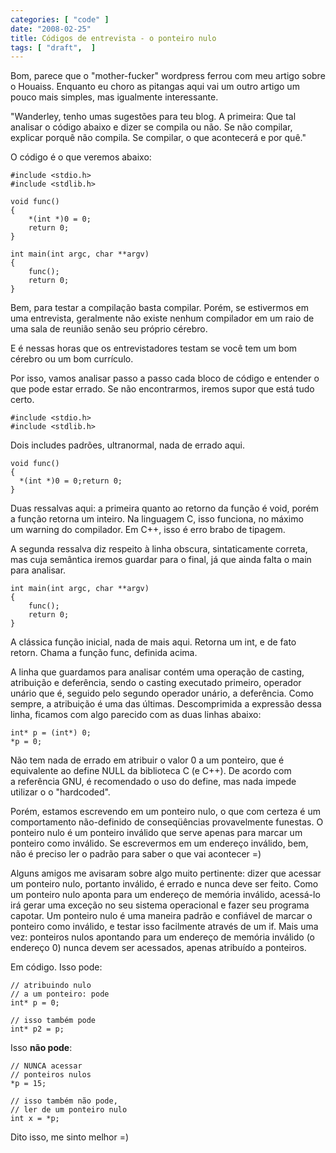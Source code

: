 ```yaml
---
categories: [ "code" ]
date: "2008-02-25"
title: Códigos de entrevista - o ponteiro nulo
tags: [ "draft",  ]
---
```

Bom, parece que o "mother-fucker" wordpress ferrou com meu artigo sobre o Houaiss. Enquanto eu choro as pitangas aqui vai um outro artigo um pouco mais simples, mas igualmente interessante.

"Wanderley, tenho umas sugestões para teu blog.
A primeira:
Que tal analisar o código abaixo e dizer se compila ou não. Se não compilar, explicar porquê não compila. Se compilar, o que acontecerá e por quê."

O código é o que veremos abaixo:

    #include <stdio.h>
    #include <stdlib.h>
    
    void func()
    {
    	*(int *)0 = 0;
    	return 0;
    }
    
    int main(int argc, char **argv)
    {
    	func();
    	return 0;
    } 
    

Bem, para testar a compilação basta compilar. Porém, se estivermos em uma entrevista, geralmente não existe nenhum compilador em um raio de uma sala de reunião senão seu próprio cérebro.

E é nessas horas que os entrevistadores testam se você tem um bom cérebro ou um bom currículo.

Por isso, vamos analisar passo a passo cada bloco de código e entender o que pode estar errado. Se não encontrarmos, iremos supor que está tudo certo.

    
    #include <stdio.h>
    #include <stdlib.h>

Dois includes padrões, ultranormal, nada de errado aqui.

    void func()
    {
      *(int *)0 = 0;return 0;
    }
    
Duas ressalvas aqui: a primeira quanto ao retorno da função é void, porém a função retorna um inteiro. Na linguagem C, isso funciona, no máximo um warning do compilador. Em C++, isso é erro brabo de tipagem.

A segunda ressalva diz respeito à linha obscura, sintaticamente correta, mas cuja semântica iremos guardar para o final, já que ainda falta o main para analisar.

    
    int main(int argc, char **argv)
    {
        func();
        return 0;
    }

A clássica função inicial, nada de mais aqui. Retorna um int, e de fato retorn. Chama a função func, definida acima.


A linha que guardamos para analisar contém uma operação de casting, atribuição e deferência, sendo o casting executado primeiro, operador unário que é, seguido pelo segundo operador unário, a deferência. Como sempre, a atribuição é uma das últimas. Descomprimida a expressão dessa linha, ficamos com algo parecido com as duas linhas abaixo:

    
    int* p = (int*) 0;
    *p = 0;

Não tem nada de errado em atribuir o valor 0 a um ponteiro, que é equivalente ao define NULL da biblioteca C (e C++). De acordo com a referência GNU, é recomendado o uso do define, mas nada impede utilizar o o "hardcoded".

Porém, estamos escrevendo em um ponteiro nulo, o que com certeza é um comportamento não-definido de conseqüências provavelmente funestas. O ponteiro nulo é um ponteiro inválido que serve apenas para marcar um ponteiro como inválido. Se escrevermos em um endereço inválido, bem, não é preciso ler o padrão para saber o que vai acontecer =)


Alguns amigos me avisaram sobre algo muito pertinente: dizer que acessar um ponteiro nulo, portanto inválido, é errado e nunca deve ser feito. Como um ponteiro nulo aponta para um endereço de memória inválido, acessá-lo irá gerar uma exceção no seu sistema operacional e fazer seu programa capotar. Um ponteiro nulo é uma maneira padrão e confiável de marcar o ponteiro como inválido, e testar isso facilmente através de um if. Mais uma vez: ponteiros nulos apontando para um endereço de memória inválido (o endereço 0) nunca devem ser acessados, apenas atribuído a ponteiros.

Em código. Isso pode:

    // atribuindo nulo
    // a um ponteiro: pode
    int* p = 0;

    // isso também pode
    int* p2 = p; 


Isso **não pode**:


    // NUNCA acessar 
    // ponteiros nulos
    *p = 15;

    // isso também não pode, 
    // ler de um ponteiro nulo
    int x = *p;


Dito isso, me sinto melhor =)
